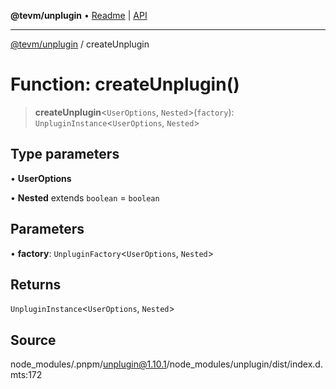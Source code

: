 **@tevm/unplugin** • [Readme](../README.md) \| [API](../globals.md)

***

[@tevm/unplugin](../README.md) / createUnplugin

# Function: createUnplugin()

> **createUnplugin**\<`UserOptions`, `Nested`\>(`factory`): `UnpluginInstance`\<`UserOptions`, `Nested`\>

## Type parameters

• **UserOptions**

• **Nested** extends `boolean` = `boolean`

## Parameters

• **factory**: `UnpluginFactory`\<`UserOptions`, `Nested`\>

## Returns

`UnpluginInstance`\<`UserOptions`, `Nested`\>

## Source

node\_modules/.pnpm/unplugin@1.10.1/node\_modules/unplugin/dist/index.d.mts:172

